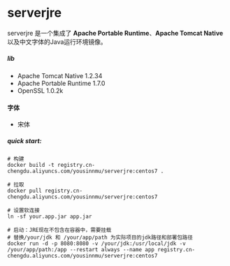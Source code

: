 # serverjre

serverjre 是一个集成了 **Apache Portable Runtime**、**Apache Tomcat Native** 以及中文字体的Java运行环境镜像。

##### lib

- Apache Tomcat Native 1.2.34
- Apache Portable Runtime 1.7.0
- OpenSSL 1.0.2k

#### 字体

- 宋体

##### quick start:

```shell script
# 构建
docker build -t registry.cn-chengdu.aliyuncs.com/yousinnmu/serverjre:centos7 .

# 拉取
docker pull registry.cn-chengdu.aliyuncs.com/yousinnmu/serverjre:centos7

# 设置软连接
ln -sf your.app.jar app.jar

# 启动：JRE现在不包含在容器中，需要挂载
# 替换/your/jdk 和 /your/app/path 为实际项目的jdk路径和部署包路径
docker run -d -p 8080:8080 -v /your/jdk:/usr/local/jdk -v /your/app/path:/app --restart always --name app registry.cn-chengdu.aliyuncs.com/yousinnmu/serverjre:centos7
```
